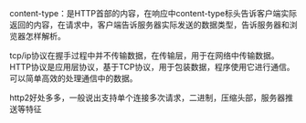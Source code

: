 content-type：是HTTP首部的内容，在响应中content-type标头告诉客户端实际返回的内容，在请求中，客户端告诉服务器实际发送的数据类型，告诉服务器和浏览器怎样解析。

tcp/ip协议在握手过程中并不传输数据，在传输层，用于在网络中传输数据。
HTTP协议是应用层协议，基于TCP协议，用于包装数据，程序使用它进行通信。可以简单高效的处理通信中的数据。

http2好处多多，一般说出支持单个连接多次请求，二进制，压缩头部，服务器推送等特征